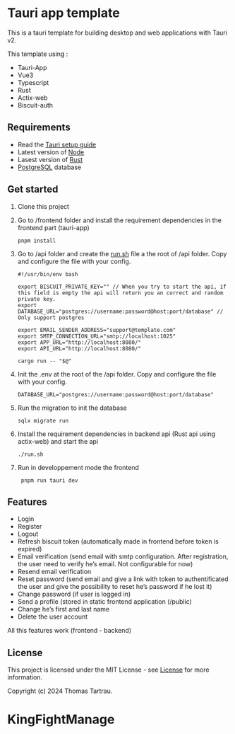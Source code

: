 # Tauri app template

This is a tauri template for building desktop and web applications with Tauri v2.

This template using  :

- Tauri-App
- Vue3
- Typescript
- Rust
- Actix-web
- Biscuit-auth

## Requirements

- Read the [Tauri setup guide](https://tauri.studio/en/docs/getting-started/intro/#setting-up-your-environment)
- Latest version of [Node](https://nodejs.org/)
- Lasest version of [Rust](%5Bwww.rust-lang.org%5D\(http://www.rust-lang.org\))
- [PostgreSQL](https://www.postgresql.org) database

## Get started

1. Clone this project

2. Go to /frontend folder and install the requirement dependencies in the frontend part (tauri-app)

   ```shell
   pnpm install
   ```

3. Go to /api folder and create the [run.sh](http://run.sh) file a the root of /api folder. Copy and configure the file with your config.

   ```
   #!/usr/bin/env bash
   
   export BISCUIT_PRIVATE_KEY="" // When you try to start the api, if this field is empty the api will return you an correct and random private key.
   export DATABASE_URL="postgres://username:password@host:port/database" // Only support postgres
   
   export EMAIL_SENDER_ADDRESS="support@template.com"
   export SMTP_CONNECTION_URL="smtp://localhost:1025"
   export APP_URL="http://localhost:8080/"
   export API_URL="http://localhost:8080/"
   
   cargo run -- "$@"
   ```

4. Init the .env at the root of the /api folder. Copy and configure the file with your config.

   ```
   DATABASE_URL="postgres://username:password@host:port/database"
   ```

5. Run the migration to init the database

   ```shell
   sqlx migrate run
   ```

6. Install the requirement dependencies in backend api (Rust api using actix-web) and start the api

   ```shell
   ./run.sh
   ```

7. Run in developpement mode the frontend

   ```shell
    pnpm run tauri dev
   ```

## Features

- Login
- Register
- Logout
- Refresh biscuit token (automatically made in frontend before token is expired)
- Email verification (send email with smtp configuration. After registration, the user need to verify he’s email. Not configurable for now)
- Resend email verification
- Reset password (send email and give a link with token to authentificated the user and give the possibility to reset he’s password if he lost it)
- Change password (if user is logged in)
- Send a profile (stored in static frontend application (/public)
- Change he’s first and last name
- Delete the user account

All this features work (frontend - backend)

## License

This project is licensed under the MIT License - see [License](<https://github.com/ThomasTartrau/tauri-template-vue/blob/main/LICENSE>) for more information.

Copyright (c) 2024 Thomas Tartrau.
# KingFightManage

